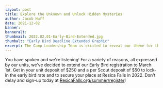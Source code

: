 ```yaml
---
layout: post
title: Explore the Unknown and Unlock Hidden Mysteries
author: Jacob Huff
date: 2021-12-02
banner:
banneralt:
thumbnail: 2022.02.01-Early-Bird-Extended.jpg
thumbalt: "Early Bird Deadline Extended Graphic"
excerpt: The Camp Leadership Team is excited to reveal our theme for the summer of 2022...
---
```


You have spoken and we're listening! For a variety of reasons, all expressed by our units, we've decided to extend our Early Bird registration to March 1st. Get in your unit deposit of $250 and a per Scout deposit of $50 to lock-in the early bird rate and to secure your place at Resica Falls in 2022. Don't delay and sign-up today at [ResicaFalls.org/summer/register](/summer/register)!
